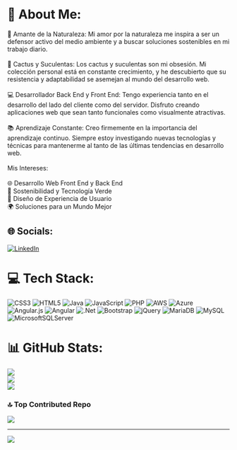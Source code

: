 # 💫 About Me:
🌿 Amante de la Naturaleza: Mi amor por la naturaleza me inspira a ser un defensor activo del medio ambiente y a buscar soluciones sostenibles en mi trabajo diario.<br><br>🌵 Cactus y Suculentas: Los cactus y suculentas son mi obsesión. Mi colección personal está en constante crecimiento, y he descubierto que su resistencia y adaptabilidad se asemejan al mundo del desarrollo web.<br><br>💻 Desarrollador Back End y Front End: Tengo experiencia tanto en el desarrollo del lado del cliente como del servidor. Disfruto creando aplicaciones web que sean tanto funcionales como visualmente atractivas.<br><br>📚 Aprendizaje Constante: Creo firmemente en la importancia del aprendizaje continuo. Siempre estoy investigando nuevas tecnologías y técnicas para mantenerme al tanto de las últimas tendencias en desarrollo web.<br><br>Mis Intereses:<br><br>🌐 Desarrollo Web Front End y Back End<br>🌱 Sostenibilidad y Tecnología Verde<br>🎨 Diseño de Experiencia de Usuario<br>🌍 Soluciones para un Mundo Mejor

## 🌐 Socials:
[![LinkedIn](https://img.shields.io/badge/LinkedIn-%230077B5.svg?logo=linkedin&logoColor=white)](https://linkedin.com/in/diegohans96@gmail.com) 

# 💻 Tech Stack:
![CSS3](https://img.shields.io/badge/css3-%231572B6.svg?style=plastic&logo=css3&logoColor=white) ![HTML5](https://img.shields.io/badge/html5-%23E34F26.svg?style=plastic&logo=html5&logoColor=white) ![Java](https://img.shields.io/badge/java-%23ED8B00.svg?style=plastic&logo=java&logoColor=white) ![JavaScript](https://img.shields.io/badge/javascript-%23323330.svg?style=plastic&logo=javascript&logoColor=%23F7DF1E) ![PHP](https://img.shields.io/badge/php-%23777BB4.svg?style=plastic&logo=php&logoColor=white) ![AWS](https://img.shields.io/badge/AWS-%23FF9900.svg?style=plastic&logo=amazon-aws&logoColor=white) ![Azure](https://img.shields.io/badge/azure-%230072C6.svg?style=plastic&logo=azure-devops&logoColor=white) ![Angular.js](https://img.shields.io/badge/angular.js-%23E23237.svg?style=plastic&logo=angularjs&logoColor=white) ![Angular](https://img.shields.io/badge/angular-%23DD0031.svg?style=plastic&logo=angular&logoColor=white) ![.Net](https://img.shields.io/badge/.NET-5C2D91?style=plastic&logo=.net&logoColor=white) ![Bootstrap](https://img.shields.io/badge/bootstrap-%23563D7C.svg?style=plastic&logo=bootstrap&logoColor=white) ![jQuery](https://img.shields.io/badge/jquery-%230769AD.svg?style=plastic&logo=jquery&logoColor=white) ![MariaDB](https://img.shields.io/badge/MariaDB-003545?style=plastic&logo=mariadb&logoColor=white) ![MySQL](https://img.shields.io/badge/mysql-%2300f.svg?style=plastic&logo=mysql&logoColor=white) ![MicrosoftSQLServer](https://img.shields.io/badge/Microsoft%20SQL%20Sever-CC2927?style=plastic&logo=microsoft%20sql%20server&logoColor=white)
# 📊 GitHub Stats:
![](https://github-readme-stats.vercel.app/api?username=DiegoDLTGarcia&theme=tokyonight&hide_border=true&include_all_commits=false&count_private=false)<br/>
![](https://github-readme-streak-stats.herokuapp.com/?user=DiegoDLTGarcia&theme=tokyonight&hide_border=true)<br/>
![](https://github-readme-stats.vercel.app/api/top-langs/?username=DiegoDLTGarcia&theme=tokyonight&hide_border=true&include_all_commits=false&count_private=false&layout=compact)

### 🔝 Top Contributed Repo
![](https://github-contributor-stats.vercel.app/api?username=DiegoDLTGarcia&limit=5&theme=dark&combine_all_yearly_contributions=true)

---
[![](https://visitcount.itsvg.in/api?id=DiegoDLTGarcia&icon=0&color=0)](https://visitcount.itsvg.in)

<!-- Proudly created with GPRM ( https://gprm.itsvg.in ) -->
